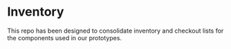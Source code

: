 # Inventory
This repo has been designed to consolidate inventory and checkout lists for the components used in our prototypes.
